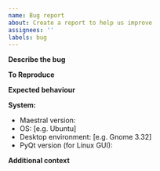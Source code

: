 ```yaml
---
name: Bug report
about: Create a report to help us improve
assignees: ''
labels: bug
---
```


**Describe the bug**
<!--- A clear and concise description of what the bug is. --->

**To Reproduce**
<!--- Steps to reproduce the behaviour. --->

**Expected behaviour**
<!--- A clear and concise description of what you expected to happen. --->

**System:**
<!--- Please complete the following information. --->
 - Maestral version:
 - OS: [e.g. Ubuntu]
 - Desktop environment: [e.g. Gnome 3.32]
 - PyQt version (for Linux GUI):

**Additional context**
<!--- Add any other context about the problem here. --->
